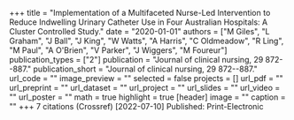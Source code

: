 +++
title = "Implementation of a Multifaceted Nurse-Led Intervention to Reduce Indwelling Urinary Catheter Use in Four Australian Hospitals: A Cluster Controlled Study."
date = "2020-01-01"
authors = ["M Giles", "L Graham", "J Ball", "J King", "W Watts", "A Harris", "C Oldmeadow", "R Ling", "M Paul", "A O'Brien", "V Parker", "J Wiggers", "M Foureur"]
publication_types = ["2"]
publication = "Journal of clinical nursing, 29 872--887."
publication_short = "Journal of clinical nursing, 29 872--887."
url_code = ""
image_preview = ""
selected = false
projects = []
url_pdf = ""
url_preprint = ""
url_dataset = ""
url_project = ""
url_slides = ""
url_video = ""
url_poster = ""
math = true
highlight = true
[header]
image = ""
caption = ""
+++
7 citations (Crossref) [2022-07-10] Published: Print-Electronic

